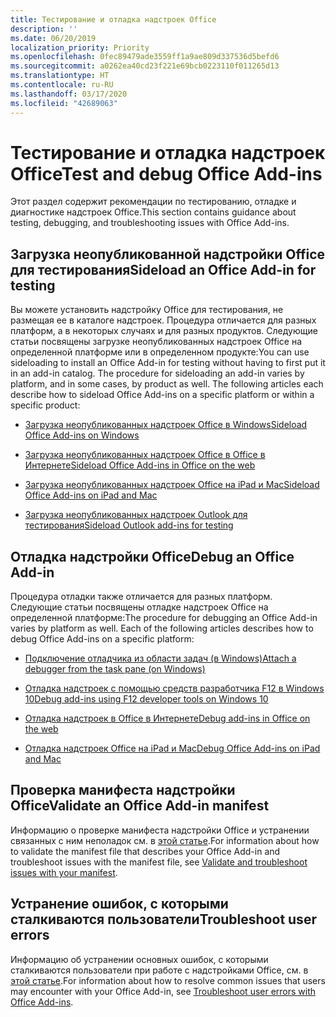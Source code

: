 ```yaml
---
title: Тестирование и отладка надстроек Office
description: ''
ms.date: 06/20/2019
localization_priority: Priority
ms.openlocfilehash: 0fec89479ade3559ff1a9ae809d337536d5befd6
ms.sourcegitcommit: a0262ea40cd23f221e69bcb0223110f011265d13
ms.translationtype: HT
ms.contentlocale: ru-RU
ms.lasthandoff: 03/17/2020
ms.locfileid: "42689063"
---
```

# <a name="test-and-debug-office-add-ins"></a><span data-ttu-id="a049e-102">Тестирование и отладка надстроек Office</span><span class="sxs-lookup"><span data-stu-id="a049e-102">Test and debug Office Add-ins</span></span>

<span data-ttu-id="a049e-103">Этот раздел содержит рекомендации по тестированию, отладке и диагностике надстроек Office.</span><span class="sxs-lookup"><span data-stu-id="a049e-103">This section contains guidance about testing, debugging, and troubleshooting issues with Office Add-ins.</span></span>

## <a name="sideload-an-office-add-in-for-testing"></a><span data-ttu-id="a049e-104">Загрузка неопубликованной надстройки Office для тестирования</span><span class="sxs-lookup"><span data-stu-id="a049e-104">Sideload an Office Add-in for testing</span></span>

<span data-ttu-id="a049e-p101">Вы можете установить надстройку Office для тестирования, не размещая ее в каталоге надстроек. Процедура отличается для разных платформ, а в некоторых случаях и для разных продуктов. Следующие статьи посвящены загрузке неопубликованных надстроек Office на определенной платформе или в определенном продукте:</span><span class="sxs-lookup"><span data-stu-id="a049e-p101">You can use sideloading to install an Office Add-in for testing without having to first put it in an add-in catalog. The procedure for sideloading an add-in varies by platform, and in some cases, by product as well. The following articles each describe how to sideload Office Add-ins on a specific platform or within a specific product:</span></span>

- [<span data-ttu-id="a049e-108">Загрузка неопубликованных надстроек Office в Windows</span><span class="sxs-lookup"><span data-stu-id="a049e-108">Sideload Office Add-ins on Windows</span></span>](create-a-network-shared-folder-catalog-for-task-pane-and-content-add-ins.md)

- [<span data-ttu-id="a049e-109">Загрузка неопубликованных надстроек Office в Office в Интернете</span><span class="sxs-lookup"><span data-stu-id="a049e-109">Sideload Office Add-ins in Office on the web</span></span>](sideload-office-add-ins-for-testing.md)

- [<span data-ttu-id="a049e-110">Загрузка неопубликованных надстроек Office на iPad и Mac</span><span class="sxs-lookup"><span data-stu-id="a049e-110">Sideload Office Add-ins on iPad and Mac</span></span>](sideload-an-office-add-in-on-ipad-and-mac.md)

- [<span data-ttu-id="a049e-111">Загрузка неопубликованных надстроек Outlook для тестирования</span><span class="sxs-lookup"><span data-stu-id="a049e-111">Sideload Outlook add-ins for testing</span></span>](../outlook/sideload-outlook-add-ins-for-testing.md)

## <a name="debug-an-office-add-in"></a><span data-ttu-id="a049e-112">Отладка надстройки Office</span><span class="sxs-lookup"><span data-stu-id="a049e-112">Debug an Office Add-in</span></span>

<span data-ttu-id="a049e-p102">Процедура отладки также отличается для разных платформ. Следующие статьи посвящены отладке надстроек Office на определенной платформе:</span><span class="sxs-lookup"><span data-stu-id="a049e-p102">The procedure for debugging an Office Add-in varies by platform as well. Each of the following articles describes how to debug Office Add-ins on a specific platform:</span></span>

- [<span data-ttu-id="a049e-115">Подключение отладчика из области задач (в Windows)</span><span class="sxs-lookup"><span data-stu-id="a049e-115">Attach a debugger from the task pane (on Windows)</span></span>](attach-debugger-from-task-pane.md)

- [<span data-ttu-id="a049e-116">Отладка надстроек с помощью средств разработчика F12 в Windows 10</span><span class="sxs-lookup"><span data-stu-id="a049e-116">Debug add-ins using F12 developer tools on Windows 10</span></span>](debug-add-ins-using-f12-developer-tools-on-windows-10.md)

- [<span data-ttu-id="a049e-117">Отладка надстроек в Office в Интернете</span><span class="sxs-lookup"><span data-stu-id="a049e-117">Debug add-ins in Office on the web</span></span>](debug-add-ins-in-office-online.md)

- [<span data-ttu-id="a049e-118">Отладка надстроек Office на iPad и Mac</span><span class="sxs-lookup"><span data-stu-id="a049e-118">Debug Office Add-ins on iPad and Mac</span></span>](debug-office-add-ins-on-ipad-and-mac.md)

## <a name="validate-an-office-add-in-manifest"></a><span data-ttu-id="a049e-119">Проверка манифеста надстройки Office</span><span class="sxs-lookup"><span data-stu-id="a049e-119">Validate an Office Add-in manifest</span></span>

<span data-ttu-id="a049e-120">Информацию о проверке манифеста надстройки Office и устранении связанных с ним неполадок см. в [этой статье](troubleshoot-manifest.md).</span><span class="sxs-lookup"><span data-stu-id="a049e-120">For information about how to validate the manifest file that describes your Office Add-in and troubleshoot issues with the manifest file, see [Validate and troubleshoot issues with your manifest](troubleshoot-manifest.md).</span></span>

## <a name="troubleshoot-user-errors"></a><span data-ttu-id="a049e-121">Устранение ошибок, с которыми сталкиваются пользователи</span><span class="sxs-lookup"><span data-stu-id="a049e-121">Troubleshoot user errors</span></span>

<span data-ttu-id="a049e-122">Информацию об устранении основных ошибок, с которыми сталкиваются пользователи при работе с надстройками Office, см. в [этой статье](testing-and-troubleshooting.md).</span><span class="sxs-lookup"><span data-stu-id="a049e-122">For information about how to resolve common issues that users may encounter with your Office Add-in, see [Troubleshoot user errors with Office Add-ins](testing-and-troubleshooting.md).</span></span>
